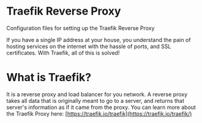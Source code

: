 # Traefik Reverse Proxy
Configuration files for setting up the Traefik Reverse Proxy

If you have a single IP address at your house, you understand the pain of hosting services on the internet with the hassle of ports, and SSL certificates. With Traefik, all of this is solved!

# What is Traefik?

It is a reverse proxy and load balancer for you network. A reverse proxy takes all data that is originally meant to go to a server, and returns that server's information as if it came from the proxy. You can learn more about the Traefik Proxy here: [https://traefik.io/traefik](https://traefik.io/traefik/)